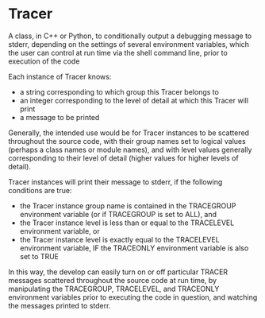 # Tracer
A class, in C++ or Python, to conditionally output a debugging message to stderr, depending on the settings of several environment variables, which the user can control at run time via the shell command line, prior to execution of the code

Each instance of Tracer knows:
  - a string corresponding to which group this Tracer belongs to 
  - an integer corresponding to the level of detail at which this Tracer will print
  - a message to be printed
  
Generally, the intended use would be for Tracer instances to be scattered throughout the source code, with their group names set to logical values (perhaps a class names or module names), and with level values generally corresponding to their level of detail (higher values for higher levels of detail).

Tracer instances will print their message to stderr, if the following conditions are true:
  - the Tracer instance group name is contained in the TRACEGROUP environment variable (or if TRACEGROUP is set to ALL), and
  - the Tracer instance level is less than or equal to the TRACELEVEL environment variable, or
  - the Tracer instance level is exactly equal to the TRACELEVEL environment variable, IF the TRACEONLY environment variable is also set to TRUE
  
In this way, the develop can easily turn on or off particular TRACER messages scattered throughout the source code at run time, by manipulating the TRACEGROUP, TRACELEVEL, and TRACEONLY environment variables prior to executing the code in question, and watching the messages printed to stderr.
